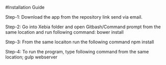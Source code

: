 ﻿#Installation Guide

Step-1: Download the app from the repository link send via email.

Step-2: Go into Xebia folder and open Gitbash/Command prompt from the same location and run following command:
bower install 

Step-3: From the same locaiton run the following command
npm install

Step-4: To run the program, type following command from the same location;
gulp webserver